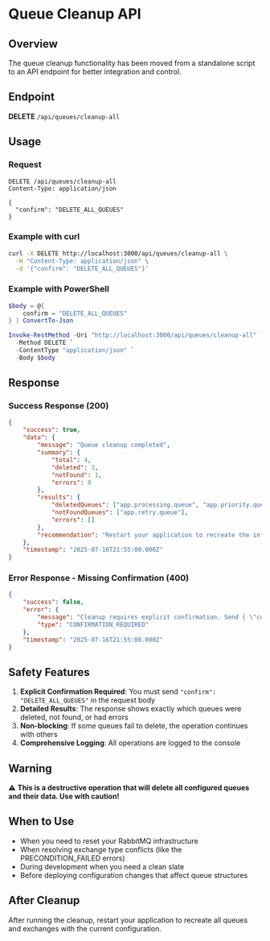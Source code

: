 # Queue Cleanup API

## Overview

The queue cleanup functionality has been moved from a standalone script to an API endpoint for better integration and control.

## Endpoint

**DELETE** `/api/queues/cleanup-all`

## Usage

### Request

```http
DELETE /api/queues/cleanup-all
Content-Type: application/json

{
  "confirm": "DELETE_ALL_QUEUES"
}
```

### Example with curl

```bash
curl -X DELETE http://localhost:3000/api/queues/cleanup-all \
  -H "Content-Type: application/json" \
  -d '{"confirm": "DELETE_ALL_QUEUES"}'
```

### Example with PowerShell

```powershell
$body = @{
    confirm = "DELETE_ALL_QUEUES"
} | ConvertTo-Json

Invoke-RestMethod -Uri "http://localhost:3000/api/queues/cleanup-all" `
  -Method DELETE `
  -ContentType "application/json" `
  -Body $body
```

## Response

### Success Response (200)

```json
{
    "success": true,
    "data": {
        "message": "Queue cleanup completed",
        "summary": {
            "total": 4,
            "deleted": 3,
            "notFound": 1,
            "errors": 0
        },
        "results": {
            "deletedQueues": ["app.processing.queue", "app.priority.queue", "app.deadletter.queue"],
            "notFoundQueues": ["app.retry.queue"],
            "errors": []
        },
        "recommendation": "Restart your application to recreate the infrastructure"
    },
    "timestamp": "2025-07-16T21:55:00.000Z"
}
```

### Error Response - Missing Confirmation (400)

```json
{
    "success": false,
    "error": {
        "message": "Cleanup requires explicit confirmation. Send { \"confirm\": \"DELETE_ALL_QUEUES\" } in request body.",
        "type": "CONFIRMATION_REQUIRED"
    },
    "timestamp": "2025-07-16T21:55:00.000Z"
}
```

## Safety Features

1. **Explicit Confirmation Required**: You must send `"confirm": "DELETE_ALL_QUEUES"` in the request body
2. **Detailed Results**: The response shows exactly which queues were deleted, not found, or had errors
3. **Non-blocking**: If some queues fail to delete, the operation continues with others
4. **Comprehensive Logging**: All operations are logged to the console

## Warning

⚠️ **This is a destructive operation that will delete all configured queues and their data. Use with caution!**

## When to Use

-   When you need to reset your RabbitMQ infrastructure
-   When resolving exchange type conflicts (like the PRECONDITION_FAILED errors)
-   During development when you need a clean slate
-   Before deploying configuration changes that affect queue structures

## After Cleanup

After running the cleanup, restart your application to recreate all queues and exchanges with the current configuration.
